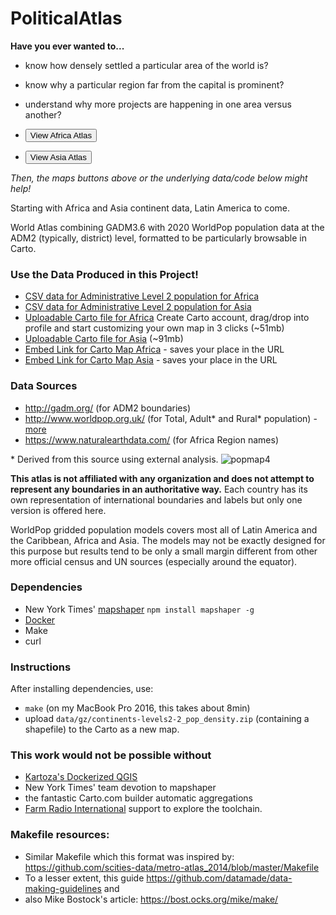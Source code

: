# PoliticalAtlas
**Have you ever wanted to...**

* know how densely settled a particular area of the world is?
* know why a particular region far from the capital is prominent?
* understand why more projects are happening in one area versus another?

* <a href="/PoliticalAtlas/africa"><button type="button" class="btn btn-primary">View Africa Atlas</button></a> &nbsp;
* <a href="/PoliticalAtlas/asia"><button type="button" class="btn btn-primary">View Asia Atlas</button></a> 

*Then, the maps buttons above or the underlying data/code below might help!*

Starting with Africa and Asia continent data, Latin America to come.

World Atlas combining GADM3.6 with 2020 WorldPop population data at the ADM2 (typically, district) level, formatted to be particularly browsable in Carto. 

### Use the Data Produced in this Project!
* [CSV data for Administrative Level 2 population for Africa](https://github.com/thadk/PoliticalAtlas/raw/master/data/csv/continents-levels2-AFR_pop_density.csv) 
* [CSV data for Administrative Level 2 population for Asia](https://github.com/thadk/PoliticalAtlas/raw/master/data/csv/continents-levels2-Asia_pop_density.csv)
* [Uploadable Carto file for Africa](https://s3.amazonaws.com/peacecorps-osm/AfricaAtlas.carto) Create Carto account, drag/drop into profile and start customizing your own map in 3 clicks (~51mb)
* [Uploadable Carto file for Asia](https://s3.amazonaws.com/peacecorps-osm/AsiaAtlas.carto) (~91mb)
* [Embed Link for Carto Map Africa](https://thadk.carto.com/viz/dd2db8f7-8173-43ff-898e-64aa998796cb/public_map) - saves your place in the URL 
* [Embed Link for Carto Map Asia](https://thadk.carto.com/viz/4d9839ce-d594-4a79-bf16-d0f716e12b4a/public_map) - saves your place in the URL


### Data Sources

* http://gadm.org/ (for ADM2 boundaries)
* http://www.worldpop.org.uk/ (for Total, Adult\* and Rural\* population) -[more](https://www.nature.com/articles/sdata20171)
* https://www.naturalearthdata.com/ (for Africa Region names)

\* Derived from this source using external analysis.
![popmap4](https://user-images.githubusercontent.com/283343/41951032-f0072980-7996-11e8-8e56-620c4881a40c.gif)


**This atlas is not affiliated with any organization and does not attempt to represent any boundaries in an authoritative way.** Each country has its own representation of international boundaries and labels but only one version is offered here.

WorldPop gridded population models covers most all of Latin America and the Caribbean, Africa and Asia. The models may not be exactly designed for this purpose but results tend to be only a small margin different from other more official census and UN sources (especially around the equator).


### Dependencies
* New York Times' [mapshaper](https://github.com/mbloch/mapshaper) `npm install
  mapshaper -g`
* [Docker](https://www.docker.com/community-edition)
* Make
* curl

### Instructions
After installing dependencies, use:
* `make` (on my MacBook Pro 2016, this takes about 8min)
* upload `data/gz/continents-levels2-2_pop_density.zip` (containing a
  shapefile) to the
Carto as a new map.

### This work would not be possible without
* [Kartoza's Dockerized QGIS](https://github.com/kartoza/docker-qgis-desktop)
* New York Times' team devotion to mapshaper
* the fantastic Carto.com builder automatic aggregations
* [Farm Radio International](http://www.farmradio.org/) support to explore the toolchain.

### Makefile resources:
* Similar Makefile which this format was inspired by: https://github.com/scities-data/metro-atlas_2014/blob/master/Makefile
* To a lesser extent, this guide https://github.com/datamade/data-making-guidelines and
* also Mike Bostock's article: https://bost.ocks.org/mike/make/
